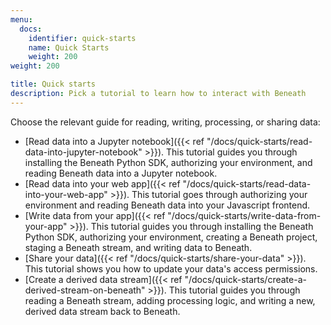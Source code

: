 ```yaml
---
menu:
  docs:
    identifier: quick-starts
    name: Quick Starts
    weight: 200
weight: 200

title: Quick starts
description: Pick a tutorial to learn how to interact with Beneath
---
```


Choose the relevant guide for reading, writing, processing, or sharing data:

- [Read data into a Jupyter notebook]({{< ref "/docs/quick-starts/read-data-into-jupyter-notebook" >}}). This tutorial guides you through installing the Beneath Python SDK, authorizing your environment, and reading Beneath data into a Jupyter notebook.
- [Read data into your web app]({{< ref "/docs/quick-starts/read-data-into-your-web-app" >}}). This tutorial goes through authorizing your environment and reading Beneath data into your Javascript frontend.
- [Write data from your app]({{< ref "/docs/quick-starts/write-data-from-your-app" >}}). This tutorial guides you through installing the Beneath Python SDK, authorizing your environment, creating a Beneath project, staging a Beneath stream, and writing data to Beneath.
- [Share your data]({{< ref "/docs/quick-starts/share-your-data" >}}). This tutorial shows you how to update your data's access permissions.
- [Create a derived data stream]({{< ref "/docs/quick-starts/create-a-derived-stream-on-beneath" >}}). This tutorial guides you through reading a Beneath stream, adding processing logic, and writing a new, derived data stream back to Beneath.
